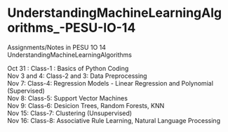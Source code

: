 # UnderstandingMachineLearningAlgorithms_-PESU-IO-14
Assignments/Notes in PESU 1O 14  UnderstandingMachineLearningAlgorithms

Oct 31 : Class-1 : Basics of Python Coding        
Nov 3 and 4: Class-2 and 3: Data Preprocessing        
Nov 7: Class-4: Regression Models  - Linear Regression and Polynomial   (Supervised)        
Nov 8: Class-5: Support Vector Machines     
Nov 9: Class-6: Desicion Trees, Random Forests, KNN      
Nov 15: Class-7: Clustering (Unsupervised)         
Nov 16: Class-8:  Associative Rule Learning, Natural Language Processing

